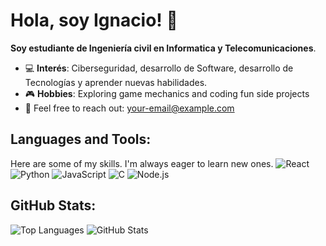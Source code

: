 # Hola, soy Ignacio! 👋

**Soy estudiante de Ingeniería civil en Informatica y Telecomunicaciones**. 

- 💻 **Interés**: Ciberseguridad, desarrollo de Software, desarrollo de Tecnologías y aprender nuevas habilidades.
- 🎮 **Hobbies**: Exploring game mechanics and coding fun side projects
- 📧 Feel free to reach out: [your-email@example.com](mailto:your-email@example.com)

## Languages and Tools:
Here are some of my skills. I'm always eager to learn new ones.
![React](https://img.shields.io/badge/-React-61DAFB?logo=react&logoColor=white&style=for-the-badge)
![Python](https://img.shields.io/badge/-Python-3776AB?logo=python&logoColor=white&style=for-the-badge)
![JavaScript](https://img.shields.io/badge/-JavaScript-F7DF1E?logo=javascript&logoColor=black&style=for-the-badge)
![C](https://img.shields.io/badge/-C-A8B9CC?logo=c&logoColor=black&style=for-the-badge)
![Node.js](https://img.shields.io/badge/-Node.js-339933?logo=node.js&logoColor=white&style=for-the-badge)

## GitHub Stats:
![Top Languages](https://github-readme-stats.vercel.app/api/top-langs/?username=nachitou&layout=compact&theme=tokyonight)
![GitHub Stats](https://github-readme-stats.vercel.app/api?username=nachitou&show_icons=true&theme=tokyonight)


